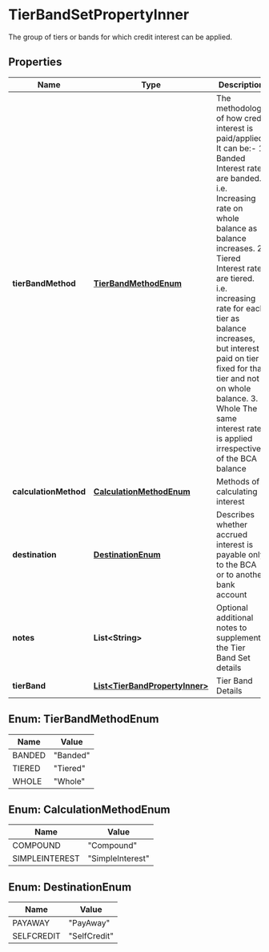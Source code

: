 

# TierBandSetPropertyInner

The group of tiers or bands for which credit interest can be applied.

## Properties

| Name | Type | Description | Notes |
|------------ | ------------- | ------------- | -------------|
|**tierBandMethod** | [**TierBandMethodEnum**](#TierBandMethodEnum) | The methodology of how credit interest is paid/applied. It can be:-  1. Banded Interest rates are banded. i.e. Increasing rate on whole balance as balance increases.  2. Tiered Interest rates are tiered. i.e. increasing rate for each tier as balance increases, but interest paid on tier fixed for that tier and not on whole balance.  3. Whole The same interest rate is applied irrespective of the BCA balance |  |
|**calculationMethod** | [**CalculationMethodEnum**](#CalculationMethodEnum) | Methods of calculating interest |  [optional] |
|**destination** | [**DestinationEnum**](#DestinationEnum) | Describes whether accrued interest is payable only to the BCA or to another bank account |  |
|**notes** | **List&lt;String&gt;** | Optional additional notes to supplement the Tier Band Set details |  [optional] |
|**tierBand** | [**List&lt;TierBandPropertyInner&gt;**](TierBandPropertyInner.md) | Tier Band Details |  |



## Enum: TierBandMethodEnum

| Name | Value |
|---- | -----|
| BANDED | &quot;Banded&quot; |
| TIERED | &quot;Tiered&quot; |
| WHOLE | &quot;Whole&quot; |



## Enum: CalculationMethodEnum

| Name | Value |
|---- | -----|
| COMPOUND | &quot;Compound&quot; |
| SIMPLEINTEREST | &quot;SimpleInterest&quot; |



## Enum: DestinationEnum

| Name | Value |
|---- | -----|
| PAYAWAY | &quot;PayAway&quot; |
| SELFCREDIT | &quot;SelfCredit&quot; |



